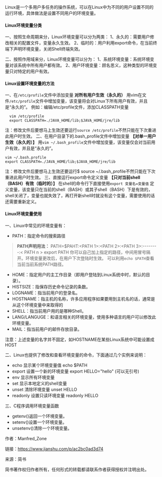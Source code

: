 Linux是一个多用户多任务的操作系统，可以在Linux中为不同的用户设置不同的运行环境，具体做法是设置不同用户的环境变量。

#### Linux环境变量分类

一、按照生命周期来分，Linux环境变量可以分为两类：
 1、永久的：需要用户修改相关的配置文件，变量永久生效。
 2、临时的：用户利用export命令，在当前终端下声明环境变量，关闭Shell终端失效。

二、按照作用域来分，Linux环境变量可以分为：
 1、系统环境变量：系统环境变量对该系统中所有用户都有效。
 2、用户环境变量：顾名思义，这种类型的环境变量只对特定的用户有效。

#### Linux设置环境变量的方法

一、在`/etc/profile`文件中添加变量 **对所有用户生效（永久的）**
 用vim在文件`/etc/profile`文件中增加变量，该变量将会对Linux下所有用户有效，并且是“永久的”。
 例如：编辑/etc/profile文件，添加CLASSPATH变量

```
  vim /etc/profile    
  export CLASSPATH=./JAVA_HOME/lib;$JAVA_HOME/jre/lib
```

注：修改文件后要想马上生效还要运行`source /etc/profile`不然只能在下次重进此用户时生效。
 二、在用户目录下的.bash_profile文件中增加变量 **【对单一用户生效（永久的）】**
 用`vim ~/.bash_profile`文件中增加变量，该变量仅会对当前用户有效，并且是“永久的”。

```
vim ~/.bash.profile
export CLASSPATH=./JAVA_HOME/lib;$JAVA_HOME/jre/lib
```

注：修改文件后要想马上生效还要运行$ source ~/.bash_profile不然只能在下次重进此用户时生效。
 三、直接运行export命令定义变量 **【只对当前shell（BASH）有效（临时的）】**
 在shell的命令行下直接使用`export 变量名=变量值`
 定义变量，该变量只在当前的shell（BASH）或其子shell（BASH）下是有效的，shell关闭了，变量也就失效了，再打开新shell时就没有这个变量，需要使用的话还需要重新定义。

#### Linux环境变量使用

一、Linux中常见的环境变量有：

- PATH：指定命令的搜索路径

> **PATH声明用法：**
>  PATH=$PAHT:<PATH 1>:<PATH 2>:<PATH 3>:--------:< PATH  n >
>  export PATH
>  你可以自己加上指定的路径，中间用冒号隔开。环境变量更改后，在用户下次登陆时生效。
>  可以利用`echo $PATH`查看当前当前系统PATH路径。

- HOME：指定用户的主工作目录（即用户登陆到Linux系统中时，默认的目录）。
- HISTSIZE：指保存历史命令记录的条数。
- LOGNAME：指当前用户的登录名。
- HOSTNAME：指主机的名称，许多应用程序如果要用到主机名的话，通常是从这个环境变量中来取得的
- SHELL：指当前用户用的是哪种Shell。
- LANG/LANGUGE：和语言相关的环境变量，使用多种语言的用户可以修改此环境变量。
- MAIL：指当前用户的邮件存放目录。

注意：上述变量的名字并不固定，如HOSTNAME在某些Linux系统中可能设置成HOST

二、Linux也提供了修改和查看环境变量的命令，下面通过几个实例来说明：

- echo         显示某个环境变量值 echo $PATH
- export   设置一个新的环境变量 export HELLO="hello" (可以无引号)
- env      显示所有环境变量
- set      显示本地定义的shell变量
- unset        清除环境变量 unset HELLO
- readonly     设置只读环境变量 readonly HELLO

三、C程序调用环境变量函数

- getenv()返回一个环境变量。
- setenv()设置一个环境变量。
- unsetenv()清除一个环境变量。

作者：Manfred_Zone

链接：https://www.jianshu.com/p/ac2bc0ad3d74

来源：简书

简书著作权归作者所有，任何形式的转载都请联系作者获得授权并注明出处。